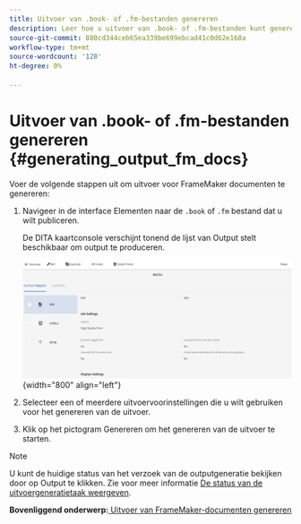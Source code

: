 ```yaml
---
title: Uitvoer van .book- of .fm-bestanden genereren
description: Leer hoe u uitvoer van .book- of .fm-bestanden kunt genereren in AEM hulplijnen.
source-git-commit: 880cd344ceb65ea339be699ebcad41c0d62e168a
workflow-type: tm+mt
source-wordcount: '128'
ht-degree: 0%

---
```


# Uitvoer van .book- of .fm-bestanden genereren {#generating_output_fm_docs}

Voer de volgende stappen uit om uitvoer voor FrameMaker documenten te genereren:

1. Navigeer in de interface Elementen naar de `.book` of `.fm` bestand dat u wilt publiceren.

   De DITA kaartconsole verschijnt tonend de lijst van Output stelt beschikbaar om output te produceren.

   ![](images/publish-fm-doc.png){width="800" align="left"}

1. Selecteer een of meerdere uitvoervoorinstellingen die u wilt gebruiken voor het genereren van de uitvoer.

1. Klik op het pictogram Genereren om het genereren van de uitvoer te starten.


>[!NOTE]
>
> U kunt de huidige status van het verzoek van de outputgeneratie bekijken door op Output te klikken. Zie voor meer informatie [De status van de uitvoergeneratietaak weergeven](fm-output-view-status.md).

**Bovenliggend onderwerp:**[ Uitvoer van FrameMaker-documenten genereren](fm-output-generatation.md)

